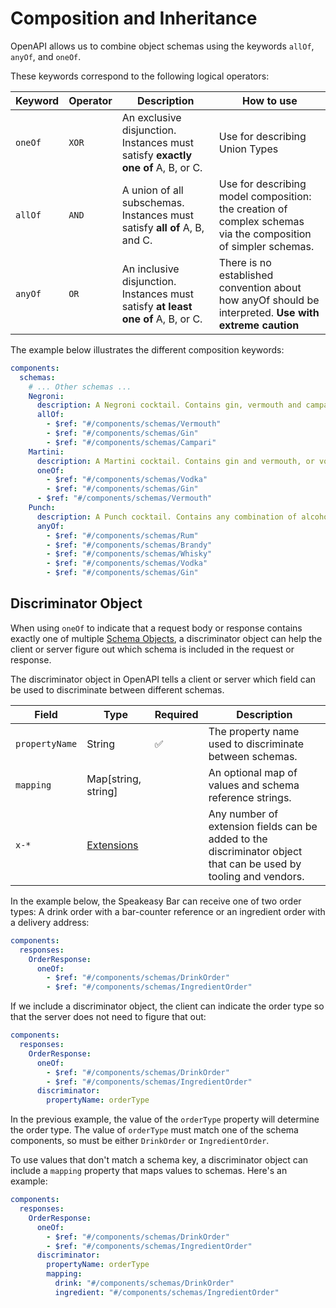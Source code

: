 # Composition and Inheritance

OpenAPI allows us to combine object schemas using the keywords `allOf`, `anyOf`, and `oneOf`.

These keywords correspond to the following logical operators:

| Keyword | Operator | Description                                                                      | How to use                                                |
| ------- | -------- | -------------------------------------------------------------------------------- | --------------------------------------------------------- |
| `oneOf` | `XOR`    | An exclusive disjunction. Instances must satisfy **exactly one of** A, B, or C.  | Use for describing Union Types         |
| `allOf` | `AND`    | A union of all subschemas. Instances must satisfy **all of** A, B, and C.        | Use for describing model composition: the creation of complex schemas via the composition of simpler schemas. |
| `anyOf` | `OR`     | An inclusive disjunction. Instances must satisfy **at least one of** A, B, or C. | There is no established convention about how anyOf should be interpreted. **Use with extreme caution**        |

The example below illustrates the different composition keywords:

```yaml
components:
  schemas:
    # ... Other schemas ...
    Negroni:
      description: A Negroni cocktail. Contains gin, vermouth and campari.
      allOf:
        - $ref: "#/components/schemas/Vermouth"
        - $ref: "#/components/schemas/Gin"
        - $ref: "#/components/schemas/Campari"
    Martini:
      description: A Martini cocktail. Contains gin and vermouth, or vodka and vermouth.
      oneOf:
        - $ref: "#/components/schemas/Vodka"
        - $ref: "#/components/schemas/Gin"
      - $ref: "#/components/schemas/Vermouth"
    Punch:
      description: A Punch cocktail. Contains any combination of alcohol.
      anyOf:
        - $ref: "#/components/schemas/Rum"
        - $ref: "#/components/schemas/Brandy"
        - $ref: "#/components/schemas/Whisky"
        - $ref: "#/components/schemas/Vodka"
        - $ref: "#/components/schemas/Gin"
```

## Discriminator Object

When using `oneOf` to indicate that a request body or response contains exactly one of multiple [Schema Objects](/openapi/schemas), a discriminator object can help the client or server figure out which schema is included in the request or response.

The discriminator object in OpenAPI tells a client or server which field can be used to discriminate between different schemas.

| Field          | Type                      | Required | Description                                                                                                      |
| -------------- | ------------------------- | -------- | ---------------------------------------------------------------------------------------------------------------- |
| `propertyName` | String                    | ✅       | The property name used to discriminate between schemas.                                                          |
| `mapping`      | Map[string, string]       |          | An optional map of values and schema reference strings.                                                          |
| `x-*`          | [Extensions](/openapi/extensions) |          | Any number of extension fields can be added to the discriminator object that can be used by tooling and vendors. |

In the example below, the Speakeasy Bar can receive one of two order types: A drink order with a bar-counter reference or an ingredient order with a delivery address:

```yaml
components:
  responses:
    OrderResponse:
      oneOf:
        - $ref: "#/components/schemas/DrinkOrder"
        - $ref: "#/components/schemas/IngredientOrder"
```

If we include a discriminator object, the client can indicate the order type so that the server does not need to figure that out:

```yaml
components:
  responses:
    OrderResponse:
      oneOf:
        - $ref: "#/components/schemas/DrinkOrder"
        - $ref: "#/components/schemas/IngredientOrder"
      discriminator:
        propertyName: orderType
```

In the previous example, the value of the `orderType` property will determine the order type. The value of `orderType` must match one of the schema components, so must be either `DrinkOrder` or `IngredientOrder`.

To use values that don't match a schema key, a discriminator object can include a `mapping` property that maps values to schemas. Here's an example:

```yaml
components:
  responses:
    OrderResponse:
      oneOf:
        - $ref: "#/components/schemas/DrinkOrder"
        - $ref: "#/components/schemas/IngredientOrder"
      discriminator:
        propertyName: orderType
        mapping:
          drink: "#/components/schemas/DrinkOrder"
          ingredient: "#/components/schemas/IngredientOrder"
```